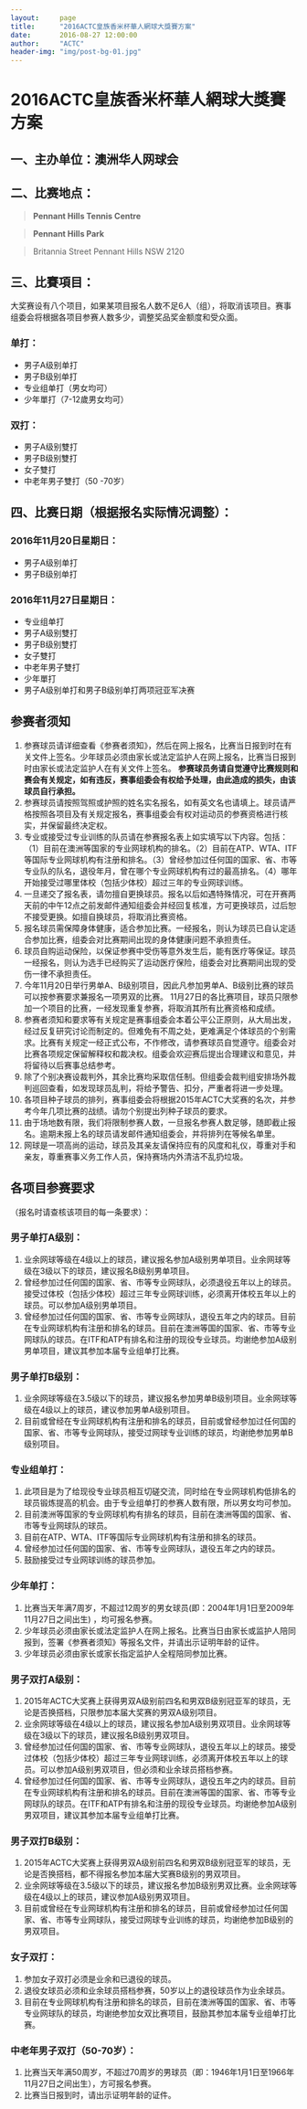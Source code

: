 ```yaml
---
layout:     page
title:      "2016ACTC皇族香米杯華人網球大獎賽方案"
date:       2016-08-27 12:00:00
author:     "ACTC"
header-img: "img/post-bg-01.jpg"
---
```

# 2016ACTC皇族香米杯華人網球大獎賽方案

## 一、主办单位：澳洲华人网球会

## 二、比赛地点：
> **Pennant Hills Tennis Centre**

> **Pennant Hills Park**

> Britannia Street Pennant Hills NSW 2120

## 三、比賽項目：
大奖赛设有八个项目，如果某项目报名人数不足6人（组），将取消该项目。赛事组委会将根据各项目参赛人数多少，调整奖品奖金额度和受众面。

### 单打：
* 男子A级别单打
* 男子B级别单打
* 专业组单打（男女均可）
* 少年單打（7-12歲男女均可）

### 双打：
* 男子A级别雙打
* 男子B级别雙打
* 女子雙打
* 中老年男子雙打（50 -70岁）

## 四、比赛日期（根据报名实际情况调整）：

### 2016年11月20日星期日：
* 男子A级别单打
* 男子B级别单打

### 2016年11月27日星期日：
* 专业组单打
* 男子A级别雙打
* 男子B级别雙打
* 女子雙打
* 中老年男子雙打
* 少年單打
* 男子A级别单打和男子B级别单打两项冠亚军决赛

## 参赛者须知
1. 参赛球员请详细查看《参赛者须知》，然后在网上报名，比赛当日报到时在有关文件上签名。少年球员必须由家长或法定监护人在网上报名，比赛当日报到时由家长或法定监护人在有关文件上签名。
**参赛球员务请自觉遵守比赛规则和赛会有关规定，如有违反，赛事组委会有权给予处理，由此造成的损失，由该球员自行承担。**
2. 参赛球员请按照驾照或护照的姓名实名报名，如有英文名也请填上。球员请严格按照各项目及有关规定报名，赛事组委会有权对运动员的参赛资格进行核实，并保留最终决定权。
3. 专业或接受过专业训练的队员请在参赛报名表上如实填写以下内容。包括：（1）目前在澳洲等国家的专业网球机构的排名。（2）目前在ATP、WTA、ITF等国际专业网球机构有注册和排名。（3）曾经参加过任何国的国家、省、市等专业队的队名，退役年月，曾在哪个专业网球机构有过的最高排名。（4）哪年开始接受过哪里体校（包括少体校）超过三年的专业网球训练。
4. 一旦递交了报名表，请勿擅自更换球员。报名以后如遇特殊情况，可在开赛两天前的中午12点之前发邮件通知组委会并经回复核准，方可更换球员，过后恕不接受更换。如擅自换球员，将取消比赛资格。
5. 报名球员需保障身体健康，适合参加比赛。一经报名，则认为球员已自认定适合参加比赛，组委会对比赛期间出现的身体健康问题不承担责任。
6. 球员自购运动保险，以保证参赛中受伤等意外发生后，能有医疗等保证。球员一经报名，则认为选手已经购买了运动医疗保险，组委会对比赛期间出现的受伤一律不承担责任。
7. 今年11月20日举行男单A、B级别项目，因此凡参加男单A、B级别比赛的球员可以按参赛要求兼报名一项男双的比赛。 11月27日的各比赛项目，球员只限参加一个项目的比赛，一经发现重复参赛，将取消其所有比赛资格和成绩。
8. 参赛者须知和要求等有关规定是赛事组委会本着公平公正原则，从大局出发，经过反复研究讨论而制定的。但难免有不周之处，更难满足个体球员的个别需求。比赛有关规定一经正式公布，不作修改，请参赛球员自觉遵守。组委会对比赛各项规定保留解释权和裁决权。组委会欢迎赛后提出合理建议和意见，并将留待以后赛事总结参考。
9. 除了个别决赛设裁判外，其余比赛均采取信任制。但组委会裁判组安排场外裁判巡回查看，如发现球员乱判，将给予警告、扣分，严重者将进一步处理。
10. 各项目种子球员的排列，赛事组委会将根据2015年ACTC大奖赛的名次，并参考今年几项比赛的战绩。请勿个别提出列种子球员的要求。
11. 由于场地数有限，我们将限制参赛人数，一旦报名参赛人数足够，随即截止报名。逾期未报上名的球员请发邮件通知组委会，并将排列在等候名单里。
12. 网球是一项高尚的运动，球员及其亲友请保持应有的风度和礼仪，尊重对手和亲友，尊重赛事义务工作人员，保持赛场内外清洁不乱扔垃圾。

## 各项目参赛要求
（报名时请查核该项目的每一条要求）：

### 男子单打A级别：
1. 业余网球等级在4级以上的球员，建议报名参加A级别男单项目。业余网球等级在3级以下的球员，建议报名B级别男单项目。
2. 曾经参加过任何国的国家、省、市等专业网球队，必须退役五年以上的球员。 接受过体校（包括少体校）超过三年专业网球训练，必须离开体校五年以上的球员。可以参加A级别男单项目。
3. 曾经参加过任何国的国家、省、市等专业网球队，退役五年之内的球员。目前在专业网球机构有注册和排名的球员。目前在澳洲等国的国家、省、市等专业网球队的球员。在ITF和ATP有排名和注册的现役专业球员。均谢绝参加A级别男单项目，建议其参加本届专业组单打比赛。

### 男子单打B级别：
1. 业余网球等级在3.5级以下的球员，建议报名参加男单B级别项目。业余网球等级在4级以上的球员，建议参加男单A级别项目。
2. 目前或曾经在专业网球机构有注册和排名的球员，目前或曾经参加过任何国的国家、省、市等专业网球队，接受过网球专业训练的球员，均谢绝参加男单B级别项目。

### 专业组单打：
1. 此项目是为了给现役专业球员相互切磋交流，同时给在专业网球机构低排名的球员锻炼提高的机会。由于专业组单打的参赛人数有限，所以男女均可参加。
2. 目前澳洲等国家的专业网球机构有排名的球员，目前在澳洲等国的国家、省、市等专业网球队的球员。
3. 目前在ATP、WTA、ITF等国际专业网球机构有注册和排名的球员。
4. 曾经参加过任何国的国家、省、市等专业网球队，退役五年之内的球员。
5. 鼓励接受过专业网球训练的球员参加。

### 少年单打：
1. 比赛当天年满7周岁，不超过12周岁的男女球员(即：2004年1月1日至2009年11月27日之间出生) ，均可报名参赛。
2. 少年球员必须由家长或法定监护人在网上报名。比赛当日由家长或监护人陪同报到，签署《参赛者须知》等报名文件，并请出示证明年龄的证件。
3. 少年球员必须由家长或家长指定监护人全程陪同参加比赛。

### 男子双打A级别：
1. 2015年ACTC大奖赛上获得男双A级别前四名和男双B级别冠亚军的球员，无论是否换搭档，只限参加本届大奖赛的男双A级别项目。
2. 业余网球等级在4级以上的球员，建议报名参加A级别男双项目。业余网球等级在3级以下的球员，建议报名B级别男双项目。
3. 曾经参加过任何国的国家、省、市等专业网球队，退役五年以上的球员。接受过体校（包括少体校）超过三年专业网球训练，必须离开体校五年以上的球员。可以参加A级别男双项目，但必须和业余球员搭档参赛。
4. 曾经参加过任何国的国家、省、市等专业网球队，退役五年之内的球员。目前在专业网球机构有注册和排名的球员。目前在澳洲等国的国家、省、市等专业网球队的球员。在ITF和ATP有排名和注册的现役专业球员。均谢绝参加A级别男双项目，建议其参加本届专业组单打比赛。

### 男子双打B级别：
1. 2015年ACTC大奖赛上获得男双A级别前四名和男双B级别冠亚军的球员，无论是否换搭档，都不得报名参加本届大奖赛B级别的男双项目。
2. 业余网球等级在3.5级以下的球员，建议报名参加B级别男双比赛。业余网球等级在4级以上的球员，建议参加A级别男双项目。
3. 目前或曾经在专业网球机构有注册和排名的球员，目前或曾经参加过任何国家、省、市等专业网球队，接受过网球专业训练的球员，均谢绝参加B级别的男双项目。

### 女子双打：
1. 参加女子双打必须是业余和已退役的球员。
2. 退役女球员必须和业余球员搭档参赛，50岁以上的退役球员作为业余球员。
3. 目前在专业网球机构有注册和排名的球员，目前在澳洲等国的国家、省、市等专业网球队的球员，均谢绝参加女双比赛项目，鼓励其参加本届专业组单打比赛。

### 中老年男子双打（50-70岁）：
1. 比赛当天年满50周岁，不超过70周岁的男球员（即：1946年1月1日至1966年11月27日之间出生），方可报名参赛。
2. 比赛当日报到时，请出示证明年龄的证件。
